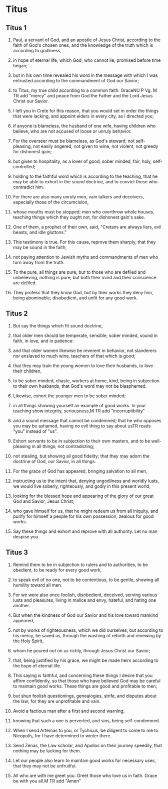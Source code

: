 # Titus

## Titus 1

1. Paul, a servant of God, and an apostle of Jesus Christ, according to the faith of God's chosen ones, and the knowledge of the truth which is according to godliness,

2. in hope of eternal life, which God, who cannot lie, promised before time began;

3. but in his own time revealed his word in the message with which I was entrusted according to the commandment of God our Savior;

4. to Titus, my true child according to a common faith: GraceNU P Vg. M TR add "mercy" and peace from God the Father and the Lord Jesus Christ our Savior. 

5. I left you in Crete for this reason, that you would set in order the things that were lacking, and appoint elders in every city, as I directed you;

6. if anyone is blameless, the husband of one wife, having children who believe, who are not accused of loose or unruly behavior.

7. For the overseer must be blameless, as God's steward; not self-pleasing, not easily angered, not given to wine, not violent, not greedy for dishonest gain;

8. but given to hospitality, as a lover of good, sober minded, fair, holy, self-controlled;

9. holding to the faithful word which is according to the teaching, that he may be able to exhort in the sound doctrine, and to convict those who contradict him.

10. For there are also many unruly men, vain talkers and deceivers, especially those of the circumcision,

11. whose mouths must be stopped; men who overthrow whole houses, teaching things which they ought not, for dishonest gain's sake.

12. One of them, a prophet of their own, said, "Cretans are always liars, evil beasts, and idle gluttons."

13. This testimony is true. For this cause, reprove them sharply, that they may be sound in the faith,

14. not paying attention to Jewish myths and commandments of men who turn away from the truth.

15. To the pure, all things are pure; but to those who are defiled and unbelieving, nothing is pure; but both their mind and their conscience are defiled.

16. They profess that they know God, but by their works they deny him, being abominable, disobedient, and unfit for any good work.  

## Titus 2

1. But say the things which fit sound doctrine,

2. that older men should be temperate, sensible, sober minded, sound in faith, in love, and in patience:

3. and that older women likewise be reverent in behavior, not slanderers nor enslaved to much wine, teachers of that which is good;

4. that they may train the young women to love their husbands, to love their children,

5. to be sober minded, chaste, workers at home, kind, being in subjection to their own husbands, that God's word may not be blasphemed.

6. Likewise, exhort the younger men to be sober minded;

7. in all things showing yourself an example of good works. In your teaching show integrity, seriousness,M TR add "incorruptibility"

8. and a sound message that cannot be condemned; that he who opposes you may be ashamed, having no evil thing to say about usTR reads "you" instead of "us".

9. Exhort servants to be in subjection to their own masters, and to be well-pleasing in all things; not contradicting;

10. not stealing, but showing all good fidelity; that they may adorn the doctrine of God, our Savior, in all things.

11. For the grace of God has appeared, bringing salvation to all men,

12. instructing us to the intent that, denying ungodliness and worldly lusts, we would live soberly, righteously, and godly in this present world;

13. looking for the blessed hope and appearing of the glory of our great God and Savior, Jesus Christ;

14. who gave himself for us, that he might redeem us from all iniquity, and purify for himself a people for his own possession, zealous for good works.

15. Say these things and exhort and reprove with all authority. Let no man despise you.  

## Titus 3

1. Remind them to be in subjection to rulers and to authorities, to be obedient, to be ready for every good work,

2. to speak evil of no one, not to be contentious, to be gentle, showing all humility toward all men.

3. For we were also once foolish, disobedient, deceived, serving various lusts and pleasures, living in malice and envy, hateful, and hating one another.

4. But when the kindness of God our Savior and his love toward mankind appeared,

5. not by works of righteousness, which we did ourselves, but according to his mercy, he saved us, through the washing of rebirth and renewing by the Holy Spirit,

6. whom he poured out on us richly, through Jesus Christ our Savior;

7. that, being justified by his grace, we might be made heirs according to the hope of eternal life.

8. This saying is faithful, and concerning these things I desire that you affirm confidently, so that those who have believed God may be careful to maintain good works. These things are good and profitable to men;

9. but shun foolish questionings, genealogies, strife, and disputes about the law; for they are unprofitable and vain.

10. Avoid a factious man after a first and second warning;

11. knowing that such a one is perverted, and sins, being self-condemned. 

12. When I send Artemas to you, or Tychicus, be diligent to come to me to Nicopolis, for I have determined to winter there.

13. Send Zenas, the Law scholar, and Apollos on their journey speedily, that nothing may be lacking for them.

14. Let our people also learn to maintain good works for necessary uses, that they may not be unfruitful. 

15. All who are with me greet you. Greet those who love us in faith. Grace be with you all.M TR add "Amen"   